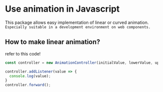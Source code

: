 # Use animation in Javascript
This package allows easy implementation of linear or curved animation.
`Especially suitable in a development environment on web components.`

## How to make linear animation?
refer to this code!
```js
const controller = new AnimationController(initialValue, lowerValue, upperValue, duration)

controller.addListener(value => {
  console.log(value);
}
controller.forward();
```
